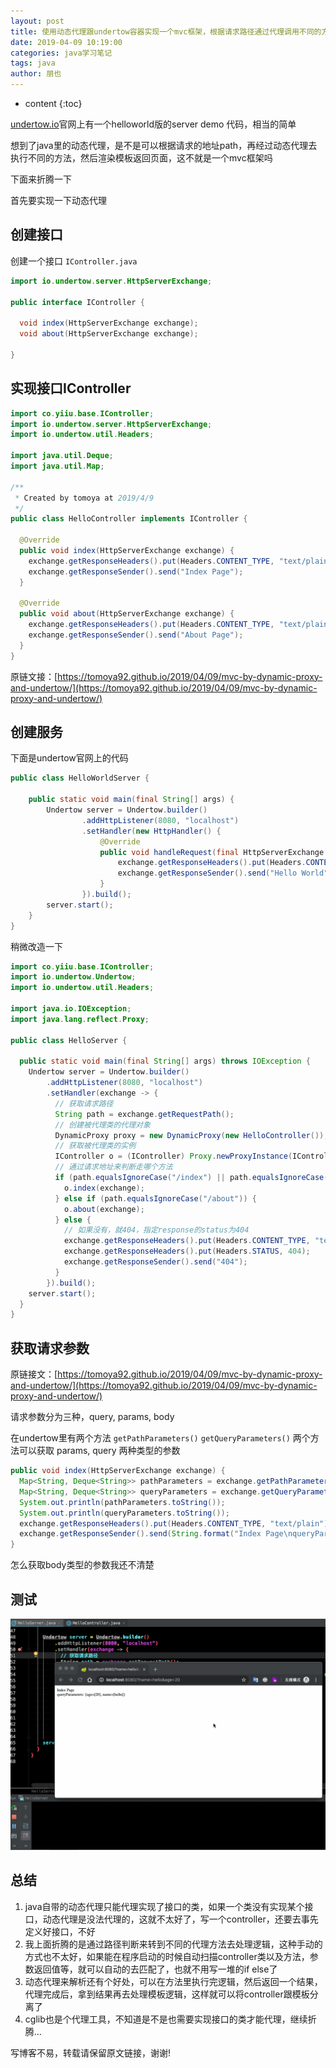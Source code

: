 ```yaml
---
layout: post
title: 使用动态代理跟undertow容器实现一个mvc框架，根据请求路径通过代理调用不同的方法执行
date: 2019-04-09 10:19:00
categories: java学习笔记
tags: java
author: 朋也
---
```


* content
{:toc}

[undertow.io](undertow.io)官网上有一个helloworld版的server demo 代码，相当的简单

想到了java里的动态代理，是不是可以根据请求的地址path，再经过动态代理去执行不同的方法，然后渲染模板返回页面，这不就是一个mvc框架吗

下面来折腾一下

首先要实现一下动态代理







## 创建接口

创建一个接口 `IController.java`

```java
import io.undertow.server.HttpServerExchange;

public interface IController {

  void index(HttpServerExchange exchange);
  void about(HttpServerExchange exchange);

}
```

## 实现接口IController

```java
import co.yiiu.base.IController;
import io.undertow.server.HttpServerExchange;
import io.undertow.util.Headers;

import java.util.Deque;
import java.util.Map;

/**
 * Created by tomoya at 2019/4/9
 */
public class HelloController implements IController {

  @Override
  public void index(HttpServerExchange exchange) {
    exchange.getResponseHeaders().put(Headers.CONTENT_TYPE, "text/plain");
    exchange.getResponseSender().send("Index Page");
  }

  @Override
  public void about(HttpServerExchange exchange) {
    exchange.getResponseHeaders().put(Headers.CONTENT_TYPE, "text/plain");
    exchange.getResponseSender().send("About Page");
  }
}
```

原链文接：[https://tomoya92.github.io/2019/04/09/mvc-by-dynamic-proxy-and-undertow/](https://tomoya92.github.io/2019/04/09/mvc-by-dynamic-proxy-and-undertow/)

## 创建服务

下面是undertow官网上的代码

```java
public class HelloWorldServer {

    public static void main(final String[] args) {
        Undertow server = Undertow.builder()
                .addHttpListener(8080, "localhost")
                .setHandler(new HttpHandler() {
                    @Override
                    public void handleRequest(final HttpServerExchange exchange) throws Exception {
                        exchange.getResponseHeaders().put(Headers.CONTENT_TYPE, "text/plain");
                        exchange.getResponseSender().send("Hello World");
                    }
                }).build();
        server.start();
    }
}
```

稍微改造一下

```java
import co.yiiu.base.IController;
import io.undertow.Undertow;
import io.undertow.util.Headers;

import java.io.IOException;
import java.lang.reflect.Proxy;

public class HelloServer {

  public static void main(final String[] args) throws IOException {
    Undertow server = Undertow.builder()
        .addHttpListener(8080, "localhost")
        .setHandler(exchange -> {
          // 获取请求路径
          String path = exchange.getRequestPath();
          // 创建被代理类的代理对象
          DynamicProxy proxy = new DynamicProxy(new HelloController());
          // 获取被代理类的实例
          IController o = (IController) Proxy.newProxyInstance(IController.class.getClassLoader(), new Class[]{IController.class}, proxy);
          // 通过请求地址来判断走哪个方法
          if (path.equalsIgnoreCase("/index") || path.equalsIgnoreCase("/")) {
            o.index(exchange);
          } else if (path.equalsIgnoreCase("/about")) {
            o.about(exchange);
          } else {
            // 如果没有，就404，指定response的status为404
            exchange.getResponseHeaders().put(Headers.CONTENT_TYPE, "text/plain");
            exchange.getResponseHeaders().put(Headers.STATUS, 404);
            exchange.getResponseSender().send("404");
          }
        }).build();
    server.start();
  }
}
```

## 获取请求参数

原链接文：[https://tomoya92.github.io/2019/04/09/mvc-by-dynamic-proxy-and-undertow/](https://tomoya92.github.io/2019/04/09/mvc-by-dynamic-proxy-and-undertow/)

请求参数分为三种，query, params, body

在undertow里有两个方法 `getPathParameters()` `getQueryParameters()` 两个方法可以获取 params, query 两种类型的参数

```java
public void index(HttpServerExchange exchange) {
  Map<String, Deque<String>> pathParameters = exchange.getPathParameters();
  Map<String, Deque<String>> queryParameters = exchange.getQueryParameters();
  System.out.println(pathParameters.toString());
  System.out.println(queryParameters.toString());
  exchange.getResponseHeaders().put(Headers.CONTENT_TYPE, "text/plain");
  exchange.getResponseSender().send(String.format("Index Page\nqueryParameters: %s", queryParameters.toString()));
}
```

怎么获取body类型的参数我还不清楚

## 测试

![](/assets/mvc-by-undertow-dynamic-proxy.gif)

## 总结

1. java自带的动态代理只能代理实现了接口的类，如果一个类没有实现某个接口，动态代理是没法代理的，这就不太好了，写一个controller，还要去事先定义好接口，不好
2. 我上面折腾的是通过路径判断来转到不同的代理方法去处理逻辑，这种手动的方式也不太好，如果能在程序启动的时候自动扫描controller类以及方法，参数返回值等，就可以自动的去匹配了，也就不用写一堆的if else了
3. 动态代理来解析还有个好处，可以在方法里执行完逻辑，然后返回一个结果，代理完成后，拿到结果再去处理模板逻辑，这样就可以将controller跟模板分离了
4. cglib也是个代理工具，不知道是不是也需要实现接口的类才能代理，继续折腾...

写博客不易，转载请保留原文链接，谢谢!